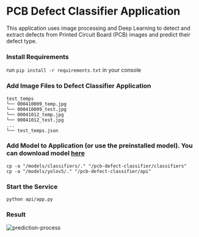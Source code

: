 # PCB Defect Classifier Application

This application uses image processing and Deep Learning to detect and extract defects from Printed Circuit Board (PCB) images and predict their defect type. 

### Install Requirements

run `pip install -r requirements.txt` in your console

### Add Image Files to Defect Classifier Application

    test_temps
    └── 000410009_temp.jpg
    └── 000410009_test.jpg
    └── 00041012_temp.jpg
    └── 00041012_test.jpg
    ...
    └── test_temps.json

### Add Model to Application (or use the preinstalled model). You can download model [here](https://drive.google.com/drive/folders/1LR7WVbInLAOfKNVAUf0sT41khzC0LNw2?usp=sharing)

    
    cp -a "/models/classifiers/." "/pcb-defect-classifier/classifiers"
    cp -a "/models/yolov5/." "/pcb-defect-classifier/api"

### Start the Service

    python api/app.py

### Result 

![prediction-process](https://user-images.githubusercontent.com/102818239/184150623-3c4c6412-2173-4558-84bb-f8ed28ec1bf7.gif)

